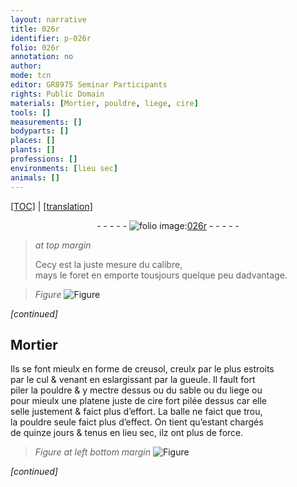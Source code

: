 ```yaml
---
layout: narrative
title: 026r
identifier: p-026r
folio: 026r
annotation: no
author:
mode: tcn
editor: GR8975 Seminar Participants
rights: Public Domain
materials: [Mortier, pouldre, liege, cire]
tools: []
measurements: []
bodyparts: []
places: []
plants: []
professions: []
environments: [lieu sec]
animals: []
---
```


 <p><a href="{{ site.baseurl }}/normalized/">[TOC]</a> | <a href="{{ site.baseurl }}/texts/p-026r_tl/" target="_blank">[translation]</a></p><div class="folio" align="center">- - - - - <a href="http://gallica.bnf.fr/ark:/12148/btv1b10500001g/f57.item" target="_blank"><img src="https://cu-mkp.github.io/2017-workshop-edition/assets/photo-icon.png" alt="folio image: " style="display:inline-block; margin-bottom:-3px;"/>026r</a> - - - - - </div>  
  
> *at top margin*
> 
> 
>   Cecy est la juste mesure du calibre,<br/> mays le foret en emporte tousjours quelque peu dadva<span class="exp">n</span>tage.
 
> *Figure*
> <a href="https://drive.google.com/open?id=0B9-oNrvWdlO5SHVaaE9oQjRySlE" target="_blank"><img src="https://cu-mkp.github.io/GR8975-edition/assets/photo-icon.png" alt="Figure" style="display:inline-block; margin-bottom:-3px;"/></a>
 
*[continued]*
 
 
  

## <span class="m">Mortier</span>

 
Ils se font mieulx en forme de creusol, <span class="del">creulx par le</span> plus estroits<br/> par le cul & vena<span class="exp">n</span>t en eslargissant par la gueule. Il fault fort<br/> piler la <span class="m">pouldre</span> & y mectre dessus ou du sable ou du <span class="m">liege</span> ou<br/> pour mieulx une platene juste de <span class="m">cire</span> fort pilée dessus car elle<br/> selle justement & faict plus d’effort. La balle ne faict que trou,<br/> la <span class="m">pouldre</span> seule faict plus d’effect. On tient qu’esta<span class="exp">n</span>t chargés<br/> de quinze <span class="tmp">jours</span> & tenus en <span class="env">lieu sec</span>, ilz ont plus de force.
 
> *Figure*
> *at left bottom margin*
> <a href="https://drive.google.com/open?id=0B9-oNrvWdlO5UGxoanZwVEw2akE" target="_blank"><img src="https://cu-mkp.github.io/GR8975-edition/assets/photo-icon.png" alt="Figure" style="display:inline-block; margin-bottom:-3px;"/></a>
 
*[continued]*
 
 